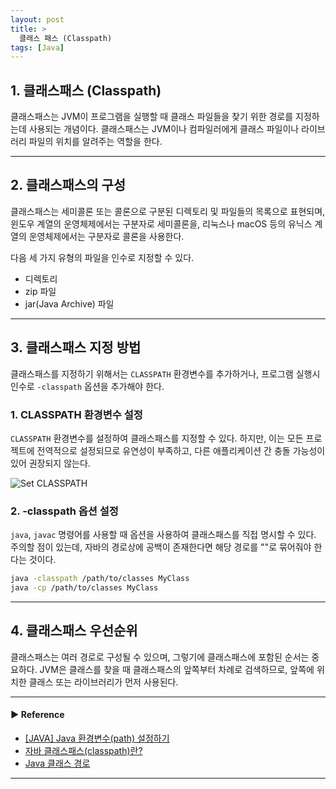 ```yaml
---
layout: post
title: >
  클래스 패스 (Classpath)
tags: [Java]
---
```


## 1. 클래스패스 (Classpath)
클래스패스는 JVM이 프로그램을 실행할 때 클래스 파일들을 찾기 위한 경로를 지정하는데 사용되는 개념이다.
클래스패스는 JVM이나 컴파일러에게 클래스 파일이나 라이브러리 파일의 위치를 알려주는 역할을 한다.

---
## 2. 클래스패스의 구성
클래스패스는 세미콜론 또는 콜론으로 구분된 디렉토리 및 파일들의 목록으로 표현되며, 
윈도우 계열의 운영체제에서는 구분자로 세미콜론을, 리눅스나 macOS 등의 유닉스 계열의 운영체제에서는 구분자로 콜론을 사용한다.

다음 세 가지 유형의 파일을 인수로 지정할 수 있다.
- 디렉토리
- zip 파일
- jar(Java Archive) 파일

--- 
## 3. 클래스패스 지정 방법
클래스패스를 지정하기 위해서는 `CLASSPATH` 환경변수를 추가하거나, 프로그램 실행시 인수로 `-classpath` 옵션을 추가해야 한다.

### 1. CLASSPATH 환경변수 설정
`CLASSPATH` 환경변수를 설정하여 클래스패스를 지정할 수 있다.
하지만, 이는 모든 프로젝트에 전역적으로 설정되므로 유연성이 부족하고, 다른 애플리케이션 간 충돌 가능성이 있어 권장되지 않는다.  

![Set CLASSPATH](https://drive.google.com/uc?export=view&id=18hrH8uO68EP76jkGxobyKgCZ8tTlSdxQ)

### 2. -classpath 옵션 설정
`java`, `javac` 명령어를 사용할 때 옵션을 사용하여 클래스패스를 직접 명시할 수 있다.
주의할 점이 있는데, 자바의 경로상에 공백이 존재한다면 해당 경로를 ""로 묶어줘야 한다는 것이다.

```bash
java -classpath /path/to/classes MyClass
java -cp /path/to/classes MyClass
```

--- 
## 4. 클래스패스 우선순위
클래스패스는 여러 경로로 구성될 수 있으며, 그렇기에 클래스패스에 포함된 순서는 중요하다. 
JVM은 클래스를 찾을 때 클래스패스의 앞쪽부터 차례로 검색하므로, 앞쪽에 위치한 클래스 또는 라이브러리가 먼저 사용된다.

---
#### ▶ Reference
- [[JAVA] Java 환경변수(path) 설정하기](https://blog.opid.kr/62)
- [자바 클래스패스(classpath)란?](https://effectivesquid.tistory.com/entry/자바-클래스패스classpath란)
- [Java 클래스 경로](https://www.ibm.com/docs/ko/i/7.3?topic=usage-java-classpath)

---